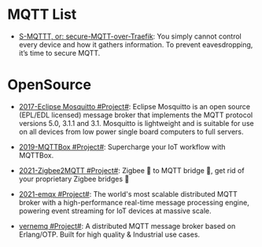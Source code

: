 # MQTT List

- [S-MQTTT, or: secure-MQTT-over-Traefik](https://jurian.slui.mn/posts/smqttt-or-secure-mqtt-over-traefik/): You simply cannot control every device and how it gathers information. To prevent eavesdropping, it’s time to secure MQTT.

# OpenSource

- [2017-Eclipse Mosquitto #Project#](https://mosquitto.org/): Eclipse Mosquitto is an open source (EPL/EDL licensed) message broker that implements the MQTT protocol versions 5.0, 3.1.1 and 3.1. Mosquitto is lightweight and is suitable for use on all devices from low power single board computers to full servers.

- [2019-MQTTBox #Project#](http://workswithweb.com/mqttbox.html): Supercharge your IoT workflow with MQTTBox.

- [2021-Zigbee2MQTT #Project#](https://github.com/Koenkk/zigbee2mqtt): Zigbee 🐝 to MQTT bridge 🌉, get rid of your proprietary Zigbee bridges 🔨

- [2021-emqx #Project#](https://www.emqx.io/): The world's most scalable distributed MQTT broker with a high-performance real-time message processing engine, powering event streaming for IoT devices at massive scale.

- [vernemq #Project#](https://github.com/vernemq/vernemq): A distributed MQTT message broker based on Erlang/OTP. Built for high quality & Industrial use cases.
